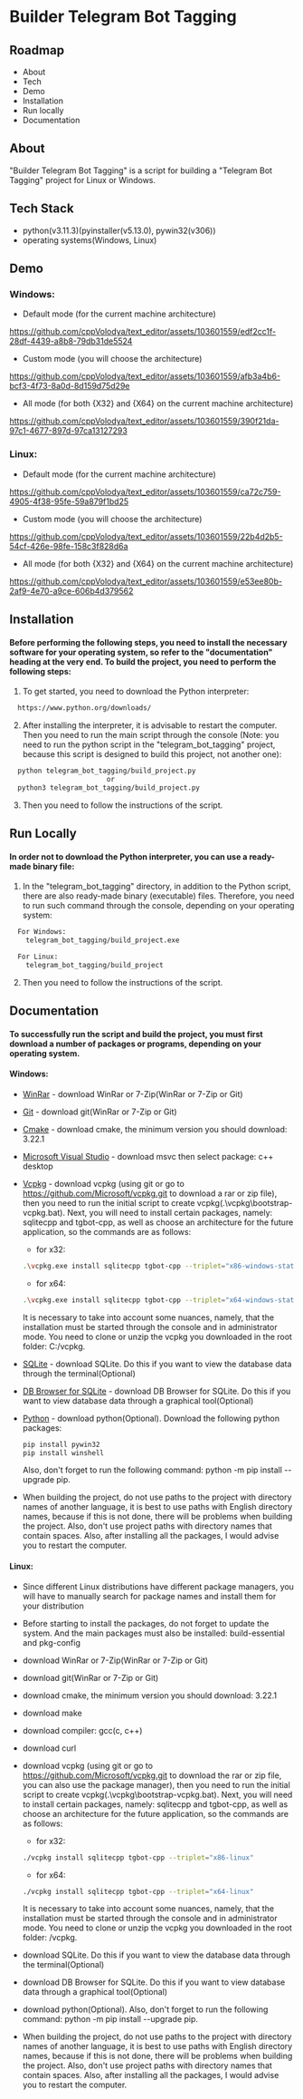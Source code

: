 
# Builder Telegram Bot Tagging


## Roadmap

- About
- Tech
- Demo
- Installation
- Run locally
- Documentation

## About

"Builder Telegram Bot Tagging" is a script for building a "Telegram Bot Tagging" project for Linux or Windows.

## Tech Stack

- python(v3.11.3)(pyinstaller(v5.13.0), pywin32(v306))
- operating systems(Windows, Linux)

## Demo

### Windows:

- Default mode (for the current machine architecture)

https://github.com/cppVolodya/text_editor/assets/103601559/edf2cc1f-28df-4439-a8b8-79db31de5524

- Custom mode (you will choose the architecture)

https://github.com/cppVolodya/text_editor/assets/103601559/afb3a4b6-bcf3-4f73-8a0d-8d159d75d29e

- All mode (for both {X32} and {X64} on the current machine architecture)

https://github.com/cppVolodya/text_editor/assets/103601559/390f21da-97c1-4677-897d-97ca13127293

### Linux:

- Default mode (for the current machine architecture)

https://github.com/cppVolodya/text_editor/assets/103601559/ca72c759-4905-4f38-95fe-59a879f1bd25

- Custom mode (you will choose the architecture)

https://github.com/cppVolodya/text_editor/assets/103601559/22b4d2b5-54cf-426e-98fe-158c3f828d6a

- All mode (for both {X32} and {X64} on the current machine architecture)

https://github.com/cppVolodya/text_editor/assets/103601559/e53ee80b-2af9-4e70-a9ce-606b4d379562

## Installation

#### Before performing the following steps, you need to install the necessary software for your operating system, so refer to the "documentation" heading at the very end. To build the project, you need to perform the following steps:

1. To get started, you need to download the Python interpreter:

```bash
  https://www.python.org/downloads/
```

2. After installing the interpreter, it is advisable to restart the computer. Then you need to run the main script through the console (Note: you need to run the python script in the "telegram_bot_tagging" project, because this script is designed to build this project, not another one):

```bash
  python telegram_bot_tagging/build_project.py
                        or
  python3 telegram_bot_tagging/build_project.py
```

3. Then you need to follow the instructions of the script.

## Run Locally

#### In order not to download the Python interpreter, you can use a ready-made binary file:

1. In the "telegram_bot_tagging" directory, in addition to the Python script, there are also ready-made binary (executable) files. Therefore, you need to run such command through the console, depending on your operating system:

```bash
  For Windows:
    telegram_bot_tagging/build_project.exe

  For Linux:
    telegram_bot_tagging/build_project
```

2. Then you need to follow the instructions of the script.

## Documentation

#### To successfully run the script and build the project, you must first download a number of packages or programs, depending on your operating system.

#### Windows:

- [WinRar](https://www.win-rar.com/download.html?&L=0) - download WinRar or 7-Zip(WinRar or 7-Zip or Git)

- [Git](https://git-scm.com/downloads) - download git(WinRar or 7-Zip or Git)

- [Сmake](https://cmake.org/download/) - download cmake, the minimum version you should download: 3.22.1

- [Microsoft Visual Studio](https://visualstudio.microsoft.com/downloads/) - download msvc then select package: c++ desktop

- [Vcpkg](https://vcpkg.io/en/getting-started) - download vcpkg (using git or go to https://github.com/Microsoft/vcpkg.git to download a rar or zip file), then you need to run the initial script to create vcpkg(.\vcpkg\bootstrap-vcpkg.bat). Next, you will need to install certain packages, namely: sqlitecpp and tgbot-cpp, as well as choose an architecture for the future application, so the commands are as follows: 

    - for x32:
    ```bash
    .\vcpkg.exe install sqlitecpp tgbot-cpp --triplet="x86-windows-static"
    ```
    
    - for x64:
    ```bash
    .\vcpkg.exe install sqlitecpp tgbot-cpp --triplet="x64-windows-static"
    ```

  It is necessary to take into account some nuances, namely, that the installation must be started through the console and in administrator mode. You need to clone or unzip the vcpkg you downloaded in the root folder: C:/vcpkg.

- [SQLite](https://www.sqlite.org/download.html) - download SQLite. Do this if you want to view the database data through the terminal(Optional)

- [DB Browser for SQLite](https://sqlitebrowser.org/dl/) - download DB Browser for SQLite. Do this if you want to view database data through a graphical tool(Optional)

- [Python](https://www.python.org/downloads/) - download python(Optional). Download the following python packages:
  ```bash
  pip install pywin32
  pip install winshell
  ```
  Also, don't forget to run the following command: python -m pip install --upgrade pip.

- When building the project, do not use paths to the project with directory names of another language, it is best to use paths with English directory names, because if this is not done, there will be problems when building the project. Also, don't use project paths with directory names that contain spaces. Also, after installing all the packages, I would advise you to restart the computer.

#### Linux:

- Since different Linux distributions have different package managers, you will have to manually search for package names and install them for your distribution

- Before starting to install the packages, do not forget to update the system. And the main packages must also be installed: build-essential and pkg-config

- download WinRar or 7-Zip(WinRar or 7-Zip or Git)

- download git(WinRar or 7-Zip or Git)

- download cmake, the minimum version you should download: 3.22.1

- download make

- download compiler: gcc(c, c++)

- download curl

- download vcpkg (using git or go to https://github.com/Microsoft/vcpkg.git to download the rar or zip file, you can also use the package manager), then you need to run the initial script to create vcpkg(.\vcpkg\bootstrap-vcpkg.bat). Next, you will need to install certain packages, namely: sqlitecpp and tgbot-cpp, as well as choose an architecture for the future application, so the commands are as follows: 

    - for x32:
    ```bash
    ./vcpkg install sqlitecpp tgbot-cpp --triplet="x86-linux"
    ```
    
    - for x64:
    ```bash
    ./vcpkg install sqlitecpp tgbot-cpp --triplet="x64-linux"
    ```

  It is necessary to take into account some nuances, namely, that the installation must be started through the console and in administrator mode. You need to clone or unzip the vcpkg you downloaded in the root folder: /vcpkg.

- download SQLite. Do this if you want to view the database data through the terminal(Optional)

- download DB Browser for SQLite. Do this if you want to view database data through a graphical tool(Optional)

- download python(Optional). Also, don't forget to run the following command: python -m pip install --upgrade pip.

- When building the project, do not use paths to the project with directory names of another language, it is best to use paths with English directory names, because if this is not done, there will be problems when building the project. Also, don't use project paths with directory names that contain spaces. Also, after installing all the packages, I would advise you to restart the computer.
